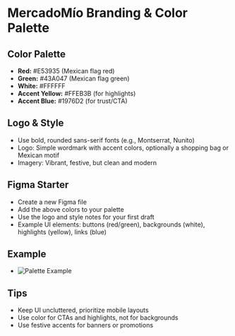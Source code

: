 # MercadoMío Branding & Color Palette

## Color Palette
- **Red:** #E53935 (Mexican flag red)
- **Green:** #43A047 (Mexican flag green)
- **White:** #FFFFFF
- **Accent Yellow:** #FFEB3B (for highlights)
- **Accent Blue:** #1976D2 (for trust/CTA)

## Logo & Style
- Use bold, rounded sans-serif fonts (e.g., Montserrat, Nunito)
- Logo: Simple wordmark with accent colors, optionally a shopping bag or Mexican motif
- Imagery: Vibrant, festive, but clean and modern

## Figma Starter
- Create a new Figma file
- Add the above colors to your palette
- Use the logo and style notes for your first draft
- Example UI elements: buttons (red/green), backgrounds (white), highlights (yellow), links (blue)

## Example
- ![Palette Example](https://coolors.co/e53935-43a047-ffffff-ffeb3b-1976d2)

## Tips
- Keep UI uncluttered, prioritize mobile layouts
- Use color for CTAs and highlights, not for backgrounds
- Use festive accents for banners or promotions 